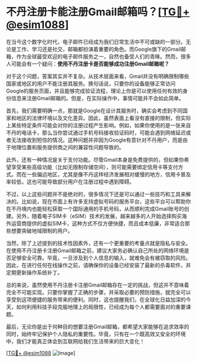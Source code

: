 # 不丹注册卡能注册Gmail邮箱吗？[[TG💪+ @esim1088](https://t.me/s/esim1088)]

在当今这个数字化时代，电子邮件已经成为我们日常生活中不可或缺的一部分。无论是工作、学习还是社交，邮箱都扮演着重要的角色。而Google旗下的Gmail邮箱，作为全球最受欢迎的电子邮件服务之一，自然也备受人们的青睐。然而，很多人可能会有一个疑问：**使用不丹注册卡是否能够成功注册Gmail邮箱呢？**

对于这个问题，答案其实并不复杂。从技术层面来看，Gmail并没有明确限制哪些国家或地区的用户不能注册其服务。换句话说，只要你的设备能够正常访问Google的服务页面，并且能够完成验证流程，理论上你是可以使用任何有效的身份信息来注册Gmail邮箱的。但是，在实际操作中，事情可能并不会如此简单。

首先，我们需要明确一点，那就是Google在设计其服务时，确实会考虑到不同国家和地区的法律环境以及文化差异。因此，虽然表面上看没有直接的限制，但实际上某些特定条件可能会对你的注册过程产生影响。例如，如果你使用的是一张来自不丹的电话卡，那么当你尝试通过手机号码接收验证码时，可能会遇到网络延迟或者无法接收到短信的情况。这种问题并非因为Google有意针对不丹用户，而是由于地理位置和服务提供商之间的兼容性问题导致的。

此外，还有一种情况是关于支付功能。尽管Gmail本身是免费提供的，但如果你希望享受某些高级功能（比如无限制存储空间），则可能需要绑定信用卡等支付方式。而在一些偏远地区，尤其是像不丹这样经济发展相对缓慢的地方，信用卡普及率较低，这也可能导致部分用户在注册过程中遇到障碍。

不过，以上这些问题并不是绝对的，很多情况下还是可以通过一些技巧和工具来解决的。比如说，现在市面上有许多支持虚拟号码的服务平台，这些平台可以帮助你在不丹境内也能轻松获取一个国际通用的手机号码，从而顺利完成Gmail账号的创建。另外，随着电子SIM卡（eSIM）技术的发展，越来越多的人开始选择购买海外运营商提供的虚拟SIM卡，这种方式不仅方便快捷，而且成本低廉，非常适合那些想要突破地域限制的用户。

当然，除了上述提到的技术性因素外，还有一个更重要的考量点就是隐私与安全。在使用不丹注册卡注册Gmail邮箱之前，建议大家务必确认自己所处的网络环境是否足够安全可靠。毕竟，一旦涉及到个人信息的输入，就难免会有被窃取的风险。因此，在进行任何在线操作之前，请确保你的设备已经安装了最新的杀毒软件，并定期更新操作系统补丁。

总的来说，虽然使用不丹注册卡注册Gmail邮箱存在一定的挑战，但这并不意味着完全不可能实现。只要你掌握了正确的步骤，并采取必要的预防措施，就完全可以享受到这项便捷的服务带来的便利。同时，这也提醒我们，在全球化日益加深的今天，如何利用科技手段克服地理上的局限性，已经成为每个人都需要面对的重要课题。

最后，无论你是出于何种目的想要注册Gmail邮箱，都希望大家能够在追求效率的同时，始终牢记保护个人隐私的重要性。毕竟，只有在一个既高效又安全的环境中，我们才能真正体会到互联网给我们生活带来的巨大变化！

[[TG💪+ @esim1088](https://t.me/s/esim1088) ![Image](https://i.postimg.cc/4NQfJmqS/Snipaste-2025-05-13-00-14-12.png)]